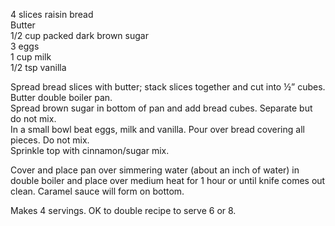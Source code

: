 ---
---

4 slices raisin bread  
Butter  
1/2 cup packed dark brown sugar  
3 eggs  
1 cup milk  
1/2 tsp vanilla  

Spread bread slices with butter; stack slices together and cut into ½” cubes.  
Butter double boiler pan.  
Spread brown sugar in bottom of pan and add bread cubes. Separate but do not mix.  
In a small bowl beat eggs, milk and vanilla.  Pour over bread covering all pieces.   Do not mix.  
Sprinkle top with cinnamon/sugar mix.  

Cover and place pan over simmering water (about an inch of water) in double boiler and place over medium heat for 1 hour or until knife comes out clean.  Caramel sauce will form on bottom.

Makes 4 servings. OK to double recipe to serve 6 or 8.
